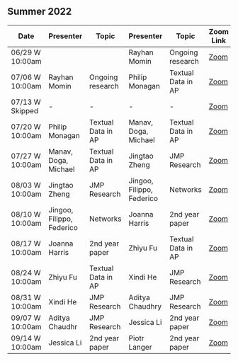 ## Summer 2022

| Date                      | Presenter                 | Topic                | Presenter                 | Topic                       | Zoom Link |
|---------------------------|---------------------------|----------------------|---------------------------|-----------------------------| ----------|
| 06/29 W 10:00am           |                           |                      | Rayhan Momin              | Ongoing research            | [Zoom](https://uchicago.zoom.us/j/97478047591?pwd=RTk2cmg4c0hkV1pGUXN1Zkx6M1pLZz09)|  
| 07/06 W 10:00am           | Rayhan Momin              | Ongoing research     | Philip Monagan            | Textual Data in AP          | [Zoom](https://uchicago.zoom.us/j/97478047591?pwd=RTk2cmg4c0hkV1pGUXN1Zkx6M1pLZz09)|  
| 07/13 W Skipped           |  -                        |    -                 |     -                     |        -                    | [Zoom](https://uchicago.zoom.us/j/97478047591?pwd=RTk2cmg4c0hkV1pGUXN1Zkx6M1pLZz09)| 
| 07/20 W 10:00am           | Philip Monagan            | Textual Data in AP   | Manav, Doga, Michael      | Textual Data in AP          | [Zoom](https://uchicago.zoom.us/j/97478047591?pwd=RTk2cmg4c0hkV1pGUXN1Zkx6M1pLZz09)|   
| 07/27 W 10:00am           | Manav, Doga, Michael      | Textual Data in AP   | Jingtao Zheng             | JMP Research                | [Zoom](https://uchicago.zoom.us/j/97478047591?pwd=RTk2cmg4c0hkV1pGUXN1Zkx6M1pLZz09)|   
| 08/03 W 10:00am           | Jingtao Zheng             | JMP Research         | Jingoo, Filippo, Federico | Networks                    | [Zoom](https://uchicago.zoom.us/j/97478047591?pwd=RTk2cmg4c0hkV1pGUXN1Zkx6M1pLZz09)|   
| 08/10 W 10:00am           | Jingoo, Filippo, Federico | Networks             | Joanna Harris             | 2nd year paper              | [Zoom](https://uchicago.zoom.us/j/97478047591?pwd=RTk2cmg4c0hkV1pGUXN1Zkx6M1pLZz09)|   
| 08/17 W 10:00am           | Joanna Harris             | 2nd year paper       | Zhiyu Fu                  | Textual Data in AP          | [Zoom](https://uchicago.zoom.us/j/97478047591?pwd=RTk2cmg4c0hkV1pGUXN1Zkx6M1pLZz09)|   
| 08/24 W 10:00am           | Zhiyu Fu                  | Textual Data in AP   | Xindi He                  | JMP Research                | [Zoom](https://uchicago.zoom.us/j/97478047591?pwd=RTk2cmg4c0hkV1pGUXN1Zkx6M1pLZz09)|   
| 08/31 W 10:00am           | Xindi He                  | JMP Research         | Aditya Chaudhry           | JMP Research                | [Zoom](https://uchicago.zoom.us/j/97478047591?pwd=RTk2cmg4c0hkV1pGUXN1Zkx6M1pLZz09)|   
| 09/07 W 10:00am           | Aditya Chaudhr            | JMP Research         | Jessica Li                | 2nd year paper              | [Zoom](https://uchicago.zoom.us/j/97478047591?pwd=RTk2cmg4c0hkV1pGUXN1Zkx6M1pLZz09)|   
| 09/14 W 10:00am           | Jessica Li                | 2nd year paper       | Piotr Langer              | 2nd year paper              | [Zoom](https://uchicago.zoom.us/j/97478047591?pwd=RTk2cmg4c0hkV1pGUXN1Zkx6M1pLZz09)|   

